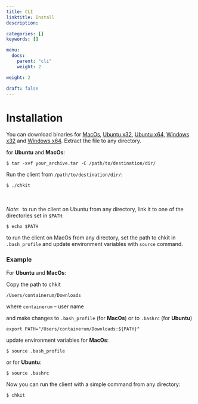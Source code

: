 ```yaml
---
title: CLI
linktitle: Install
description:

categories: []
keywords: []

menu:
  docs:
    parent: "cli"
    weight: 2

weight: 2

draft: false
---
```


# Installation

You can download binaries for [MacOs](https://web.api.containerum.io:5000/download/chkit?os=mac_x64), [Ubuntu x32](https://web.api.containerum.io:5000/download/chkit?os=linux_x86), [Ubuntu x64](https://web.api.containerum.io:5000/download/chkit?os=linux_x64), [Windows x32](https://web.api.containerum.io:5000/download/chkit?os=windows_x86) and [Windows x64](https://web.api.containerum.io:5000/download/chkit?os=windows_x64).
Extract the file to any directory.

for **Ubuntu** and **MacOs**:
```
$ tar -xvf your_archive.tar -C /path/to/destination/dir/
```
Run the client from `/path/to/destination/dir/`:
```
$ ./chkit
```
</br></br>
*Note*: 
to run the client on Ubuntu from any directory, link it to one of the directories set in `$PATH`:
```
$ echo $PATH
```
to run the client on MacOs from any directory,  set the path to chkit in `.bash_profile` and update environment variables with `source` command.

### Example
For **Ubuntu** and **MacOs**:

Copy the path to chkit

`/Users/containerum/Downloads`

where `containerum` – user name

and make changes to `.bash_profile` (for **MacOs**) or to `.bashrc` (for **Ubuntu**)
```
export PATH="/Users/containerum/Downloads:${PATH}"
```
update environment variables for **MacOs**:
```
$ source .bash_profile
```
or for **Ubuntu**:
```
$ source .bashrc
```
Now you can run the client with a simple command from any directory:
```
$ chkit
```
